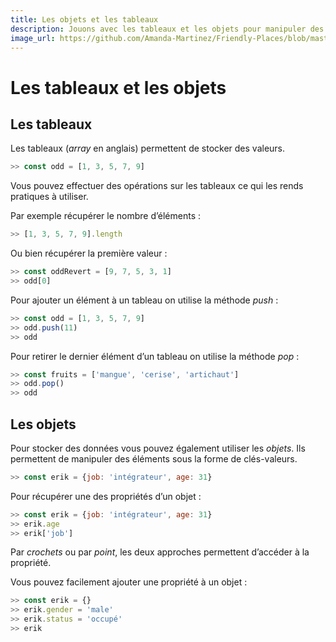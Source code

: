 ```yaml
---
title: Les objets et les tableaux
description: Jouons avec les tableaux et les objets pour manipuler des données.
image_url: https://github.com/Amanda-Martinez/Friendly-Places/blob/master/fiches/img/tableaux-objets.jpg?raw=true
---
```

# Les tableaux et les objets

## Les tableaux
Les tableaux (*array* en anglais) permettent de stocker des valeurs.

```javascript
>> const odd = [1, 3, 5, 7, 9]
```

Vous pouvez effectuer des opérations sur les tableaux ce qui les rends pratiques à utiliser.

Par exemple récupérer le nombre d’éléments :
```javascript
>> [1, 3, 5, 7, 9].length
```

Ou bien récupérer la première valeur :
```javascript
>> const oddRevert = [9, 7, 5, 3, 1]
>> odd[0]
```

Pour ajouter un élément à un tableau on utilise la méthode *push* :
```javascript
>> const odd = [1, 3, 5, 7, 9]
>> odd.push(11)
>> odd
```

Pour retirer le dernier élément d’un tableau on utilise la méthode *pop* :
```javascript
>> const fruits = ['mangue', 'cerise', 'artichaut']
>> odd.pop()
>> odd
```

## Les objets
Pour stocker des données vous pouvez également utiliser les *objets*. Ils permettent de manipuler des éléments sous la forme de clés-valeurs.

```javascript
>> const erik = {job: 'intégrateur', age: 31}
```

Pour récupérer une des propriétés d’un objet :
```javascript
>> const erik = {job: 'intégrateur', age: 31}
>> erik.age
>> erik['job']
```

Par *crochets* ou par *point*, les deux approches permettent d’accéder à la propriété.

Vous pouvez facilement ajouter une propriété à un objet :
```javascript
>> const erik = {}
>> erik.gender = 'male'
>> erik.status = 'occupé'
>> erik
```

